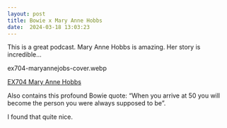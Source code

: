 ```yaml
---
layout: post
title: Bowie x Mary Anne Hobbs
date:  2024-03-18 13:03:23
---
```

This is a great podcast. Mary Anne Hobbs is amazing. Her story is incredible...

ex704-maryannejobs-cover.webp

[EX704 Mary Anne Hobbs](https://ra.co/exchange/729)

Also contains this profound Bowie quote: “When you arrive at 50 you will become the person you were always supposed to be”.

I found that quite nice.